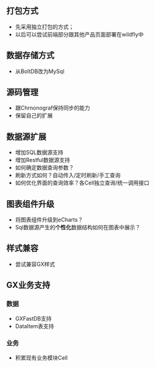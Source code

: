 ## 打包方式
+ 先采用独立打包的方式；
+ 以后可以尝试前端部分跟其他产品页面部署在wildfly中

## 数据存储方式
+ 从BoltDB改为MySql

## 源码管理
+ 跟Chrnonograf保持同步的能力
+ 保留自己的扩展

## 数据源扩展
+ 增加SQL数据源支持
+ 增加Restful数据源支持
+ 如何确定数据查询参数？
+ 刷新方式如何？自动传入/定时刷新/手工查询
+ 如何优化界面的查询效率？各Cell独立查询/统一调用接口

## 图表组件升级
+ 将图表组件升级到eCharts？
+ Sql数据源产生的**个性化**数据结构如何在图表中展示？

## 样式兼容
+ 尝试兼容GX样式

## GX业务支持
### 数据
+ GXFastDB支持
+ DataItem表支持

### 业务
+ 积累现有业务模块Cell
